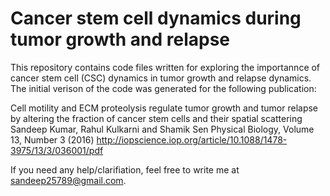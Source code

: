 # Cancer stem cell dynamics during tumor growth and relapse

This repository contains code files written for exploring the importannce of cancer stem cell (CSC) dynamics in tumor growth and relapse dynamics. The initial verison of the code was generated for the following publication:  

Cell motility and ECM proteolysis regulate tumor growth and tumor relapse by altering the fraction of cancer stem cells and their spatial scattering
Sandeep Kumar, Rahul Kulkarni and Shamik Sen
Physical Biology, Volume 13, Number 3 (2016) 
http://iopscience.iop.org/article/10.1088/1478-3975/13/3/036001/pdf

If you need any help/clarifiation, feel free to write me at sandeep25789@gmail.com.
